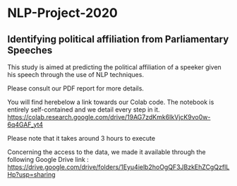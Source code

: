 # NLP-Project-2020

## Identifying political affiliation from Parliamentary Speeches

This study is aimed at predicting the political affiliation of a speeker given his speech through the use of NLP techniques. 

Please consult our PDF report for more details.

You will find herebelow a link towards our Colab code. The notebook is entirely self-contained and we detail every step in it.
https://colab.research.google.com/drive/19AG7zdKmk6IkVjcK9vo0w-6q4GAF_yt4

Please note that it takes around 3 hours to execute

Concerning the access to the data, we made it available through the following Google Drive link : https://drive.google.com/drive/folders/1Eyu4ielb2hoOgQF3JBzkEhZCgQzfILHp?usp=sharing

